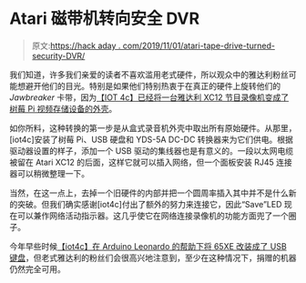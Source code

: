 # Atari 磁带机转向安全 DVR

> 原文:[https://hack aday . com/2019/11/01/atari-tape-drive-turned-security-DVR/](https://hackaday.com/2019/11/01/atari-tape-drive-turned-security-dvr/)

我们知道，许多我们亲爱的读者不喜欢滥用老式硬件，所以观众中的雅达利粉丝可能想避开他们的目光。特别是如果他们特别热衷于在真正的硬件上旋转他们的 *Jawbreaker* 卡带，因为[【IOT 4c】已经将一台雅达利 XC12 节目录像机变成了树莓 Pi 视频存储设备的外壳](https://camper-assistant.com/atrxcr.html)。

如你所料，这种转换的第一步是从盒式录音机外壳中取出所有原始硬件。从那里，[iot4c]安装了树莓 Pi、USB 硬盘和 YDS-5A DC-DC 转换器来为它们供电。根据驱动器设置的样子，添加一个 USB 驱动的集线器也是有意义的。一段以太网电缆被留在 Atari XC12 的后面，这样它就可以插入网络，但一个面板安装 RJ45 连接器可以稍微整理一下。

当然，在这一点上，去掉一个旧硬件的内部并把一个圆周率插入其中并不是什么新的突破。但我们确实感谢[iot4c]付出了额外的努力来连接它，因此“Save”LED 现在可以兼作网络活动指示器。这几乎使它在网络连接录像机的功能方面兜了一个圈子。

今年早些时候[【iot4c】在 Arduino Leonardo 的帮助下将 65XE 改装成了 USB 键盘](https://hackaday.com/2019/03/17/vintage-atari-becomes-modern-keyboard/)，但老式雅达利的粉丝们会很高兴地注意到，至少在这种情况下，捐赠的机器仍然完全可用。
